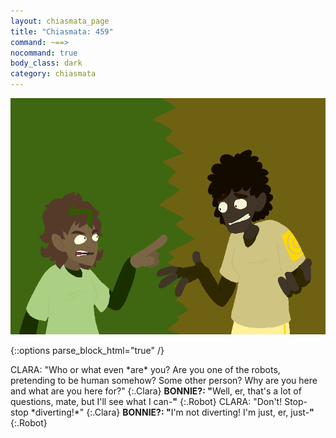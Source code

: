 ```yaml
---
layout: chiasmata_page
title: "Chiasmata: 459"
command: ~==>
nocommand: true
body_class: dark
category: chiasmata
---
```


![459](/chiasmata/images/narrative/457.png)

{::options parse_block_html="true" /}
<div class="dialogue">
CLARA: "Who or what even *are* you? Are you one of the robots, pretending to be human somehow? Some other person? Why are you here and what are you here for?" 
{:.Clara}
<b>BONNIE?: "</b><span class="Bonnie">Well, er, that's a lot of questions, mate, but I'll see what I can-</span><b>"</b> 
{:.Robot}
CLARA: "Don't! Stop- stop *diverting!*" 
{:.Clara}
<b>BONNIE?: "</b><span class="Bonnie">I'm not diverting! I'm just, er, just-</span><b>"</b> 
{:.Robot}
</div>